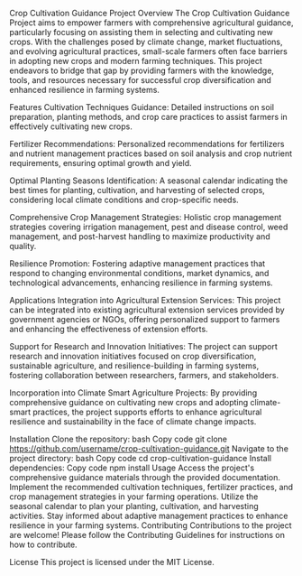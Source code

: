 Crop Cultivation Guidance Project
Overview
The Crop Cultivation Guidance Project aims to empower farmers with comprehensive agricultural guidance, particularly focusing on assisting them in selecting and cultivating new crops. With the challenges posed by climate change, market fluctuations, and evolving agricultural practices, small-scale farmers often face barriers in adopting new crops and modern farming techniques. This project endeavors to bridge that gap by providing farmers with the knowledge, tools, and resources necessary for successful crop diversification and enhanced resilience in farming systems.

Features
Cultivation Techniques Guidance: Detailed instructions on soil preparation, planting methods, and crop care practices to assist farmers in effectively cultivating new crops.

Fertilizer Recommendations: Personalized recommendations for fertilizers and nutrient management practices based on soil analysis and crop nutrient requirements, ensuring optimal growth and yield.

Optimal Planting Seasons Identification: A seasonal calendar indicating the best times for planting, cultivation, and harvesting of selected crops, considering local climate conditions and crop-specific needs.

Comprehensive Crop Management Strategies: Holistic crop management strategies covering irrigation management, pest and disease control, weed management, and post-harvest handling to maximize productivity and quality.

Resilience Promotion: Fostering adaptive management practices that respond to changing environmental conditions, market dynamics, and technological advancements, enhancing resilience in farming systems.

Applications
Integration into Agricultural Extension Services: This project can be integrated into existing agricultural extension services provided by government agencies or NGOs, offering personalized support to farmers and enhancing the effectiveness of extension efforts.

Support for Research and Innovation Initiatives: The project can support research and innovation initiatives focused on crop diversification, sustainable agriculture, and resilience-building in farming systems, fostering collaboration between researchers, farmers, and stakeholders.

Incorporation into Climate Smart Agriculture Projects: By providing comprehensive guidance on cultivating new crops and adopting climate-smart practices, the project supports efforts to enhance agricultural resilience and sustainability in the face of climate change impacts.

Installation
Clone the repository:
bash
Copy code
git clone https://github.com/username/crop-cultivation-guidance.git
Navigate to the project directory:
bash
Copy code
cd crop-cultivation-guidance
Install dependencies:
Copy code
npm install
Usage
Access the project's comprehensive guidance materials through the provided documentation.
Implement the recommended cultivation techniques, fertilizer practices, and crop management strategies in your farming operations.
Utilize the seasonal calendar to plan your planting, cultivation, and harvesting activities.
Stay informed about adaptive management practices to enhance resilience in your farming systems.
Contributing
Contributions to the project are welcome! Please follow the Contributing Guidelines for instructions on how to contribute.

License
This project is licensed under the MIT License.

